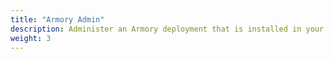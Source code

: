 ```yaml
---
title: "Armory Admin"
description: Administer an Armory deployment that is installed in your environment.
weight: 3
---
```

